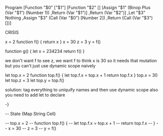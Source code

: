 Program 
[Function "$0" ["$1"]
    [Function "$2" [] 
        [Assign "$1" (Binop Plus (Var "$1") (Number 1))
        ,Return (Var "$1")]
        ,Return (Var "$2")]
,Let "$3" Nothing
,Assign "$3" (Call (Var "$0") [Number 2])
,Return (Call (Var "$3") [])]


CRISIS

x = 2
function f() {
    return x
}
x = 30
z = 3
y = f()

function g() {
    let x = 234234
    return f()
}





we don't want f to see z, we want f to think x is 30 so it needs that mutation
but you can't just use dynamic scope naively

let top.x = 2
function top.f() {
    let top.f.x = top.x + 1
    return top.f.x
}
top.x = 30
let top.z = 3
let top.y = top.f()

solution: tag everything to uniquify names and then use dynamic scope
also you need to add let to declare

-}

-- State (Map String Cell)

-- top.x = 2
-- function top.f() {
--     let top.f.x = top.x + 1
--     return top.f.x
-- }
-- x = 30
-- z = 3
-- y = f()
